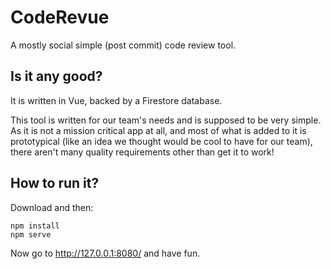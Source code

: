 # CodeRevue

A mostly social simple (post commit) code review tool.

## Is it any good?

It is written in Vue, backed by a Firestore database.

This tool is written for our team's needs and is supposed to be very simple.
As it is not a mission critical app at all, and most of what is added to it is prototypical (like an idea we
 thought would be cool to have for our team), there aren't many quality requirements other than get it to work!
 
## How to run it?

Download and then:

    npm install
    npm serve
    
Now go to http://127.0.0.1:8080/ and have fun.